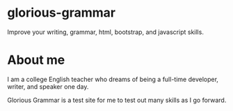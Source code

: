 # glorious-grammar
Improve your writing, grammar, html, bootstrap, and javascript skills.

<h1>About me</h1>
I am a college English teacher who dreams of being a full-time developer, writer, and speaker one day.

Glorious Grammar is a test site for me to test out many skills as I go forward.

